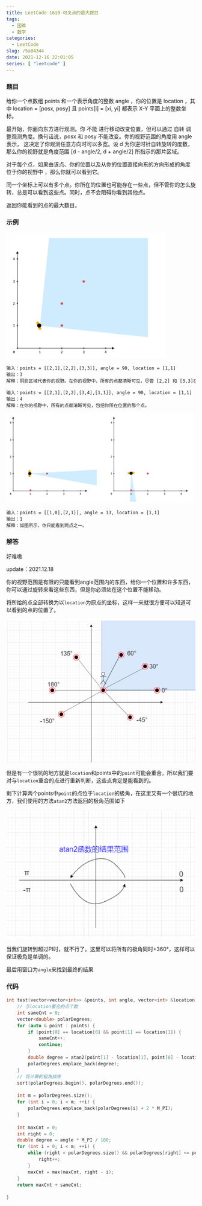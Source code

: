 ```yaml
---
title: LeetCode-1610-可见点的最大数目
tags:
  - 困难	
  - 数学
categories:
  - LeetCode
slug: /5a04344
date: 2021-12-16 22:01:05
series: [ "leetcode" ] 
---
```


### 题目

给你一个点数组 points 和一个表示角度的整数 angle ，你的位置是 location ，其中 location = [posx, posy] 且 points[i] = [xi, yi] 都表示 X-Y 平面上的整数坐标。

最开始，你面向东方进行观测。你 不能 进行移动改变位置，但可以通过 自转 调整观测角度。换句话说，posx 和 posy 不能改变。你的视野范围的角度用 angle 表示， 这决定了你观测任意方向时可以多宽。设 d 为你逆时针自转旋转的度数，那么你的视野就是角度范围 [d - angle/2, d + angle/2] 所指示的那片区域。

对于每个点，如果由该点、你的位置以及从你的位置直接向东的方向形成的角度 位于你的视野中 ，那么你就可以看到它。

同一个坐标上可以有多个点。你所在的位置也可能存在一些点，但不管你的怎么旋转，总是可以看到这些点。同时，点不会阻碍你看到其他点。

返回你能看到的点的最大数目。

<!--more-->

### 示例

![image-20211217115129912](index/image-20211217115129912.png)

```tex
输入：points = [[2,1],[2,2],[3,3]], angle = 90, location = [1,1]
输出：3
解释：阴影区域代表你的视野。在你的视野中，所有的点都清晰可见，尽管 [2,2] 和 [3,3]在同一条直线上，你仍然可以看到 [3,3] 。
```

```tex
输入：points = [[2,1],[2,2],[3,4],[1,1]], angle = 90, location = [1,1]
输出：4
解释：在你的视野中，所有的点都清晰可见，包括你所在位置的那个点。
```

![image-20211217115225972](index/image-20211217115225972.png)

```tex
输入：points = [[1,0],[2,1]], angle = 13, location = [1,1]
输出：1
解释：如图所示，你只能看到两点之一。
```

### 解答

好难嗷

update：2021.12.18

你的视野范围是有限的只能看到angle范围内的东西，给你一个位置和许多东西，你可以通过旋转来看这些东西，但是你必须站在这个位置不能移动。

将所给的点全部转换为以`location`为原点的坐标，这样一来就很方便可以知道可以看到的点的位置了。

![image-20211218153110789](index/image-20211218153110789.png)

但是有一个很坑的地方就是`location`和points中的`point`可能会重合，所以我们要对与`location`重合的点进行重新判断，这些点肯定是能看到的。

剩下计算两个points中`point`的点位于`location`的极角，在这里又有一个很坑的地方，我们使用的方法`atan2`方法返回的极角范围如下

![image-20211218150322169](index/image-20211218150322169.png)

当我们旋转到超过PI时，就不行了。这里可以将所有的极角同时+360°，这样可以保证极角是单调的。

最后用窗口为`angle`来找到最终的结果

### 代码

```c++
int test(vector<vector<int>> &points, int angle, vector<int> &location){
    // 与location重合的点个数
    int sameCnt = 0;
    vector<double> polarDegrees;
    for (auto & point : points) {
        if (point[0] == location[0] && point[1] == location[1]) {
            sameCnt++;
            continue;
        }
        double degree = atan2(point[1] - location[1], point[0] - location[0]);
        polarDegrees.emplace_back(degree);
    }
    // 将计算的极角排序
    sort(polarDegrees.begin(), polarDegrees.end());

    int m = polarDegrees.size();
    for (int i = 0; i < m; ++i) {
        polarDegrees.emplace_back(polarDegrees[i] + 2 * M_PI);
    }

    int maxCnt = 0;
    int right = 0;
    double degree = angle * M_PI / 180;
    for (int i = 0; i < m; ++i) {
        while (right < polarDegrees.size() && polarDegrees[right] <= polarDegrees[i] + degree) {
            right++;
        }
        maxCnt = max(maxCnt, right - i);
    }
    return maxCnt + sameCnt;

}
```
